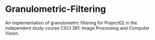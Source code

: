 # Granulometric-Filtering

An implementation of granulometric filtering for Project02 in the independent study course CSCI 381: Image Processing and Computer Vision.
